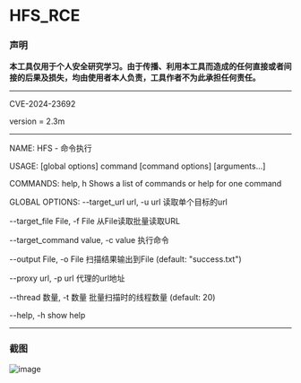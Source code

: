 # HFS_RCE

### 声明

**本工具仅用于个人安全研究学习。由于传播、利用本工具而造成的任何直接或者间接的后果及损失，均由使用者本人负责，工具作者不为此承担任何责任。**

------
CVE-2024-23692

version = 2.3m

------

NAME:
   HFS - 命令执行

USAGE:
    [global options] command [command options] [arguments...]

COMMANDS:
   help, h  Shows a list of commands or help for one command

GLOBAL OPTIONS:
   --target_url url, -u url          读取单个目标的url
   
   --target_file File, -f File       从File读取批量读取URL
   
   --target_command value, -c value  执行命令
   
   --output File, -o File            扫描结果输出到File (default: "success.txt")
   
   --proxy url, -p url               代理的url地址
   
   --thread 数量, -t 数量                批量扫描时的线程数量 (default: 20)
   
   --help, -h                        show help

------

### 截图
![image](https://github.com/ggfzx/HFS_RCE/assets/86279656/dab41b70-a3df-4f23-a66c-65ccb6d761cb)
